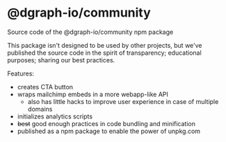# @dgraph-io/community
Source code of the @dgraph-io/community npm package

This package isn't designed to be used by other projects, but we've published the source code in the spirit of transparency; educational purposes; sharing our best practices.

Features:
- creates CTA button
- wraps mailchimp embeds in a more webapp-like API
  * also has little hacks to improve user experience in case of multiple domains
- initializes analytics scripts
- ~~best~~ good enough practices in code bundling and minification
- published as a npm package to enable the power of unpkg.com
